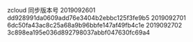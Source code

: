 zcloud 同步版本号
2019092601  dd928991da0609add76e3404b2ebbc125f3fe9b5
2019092701  6dc50fa43ac8c25a68a9b96bbfe147af49fb4c1e
2019092702  3c898ea195e036d892798037abbf047630fc69a4